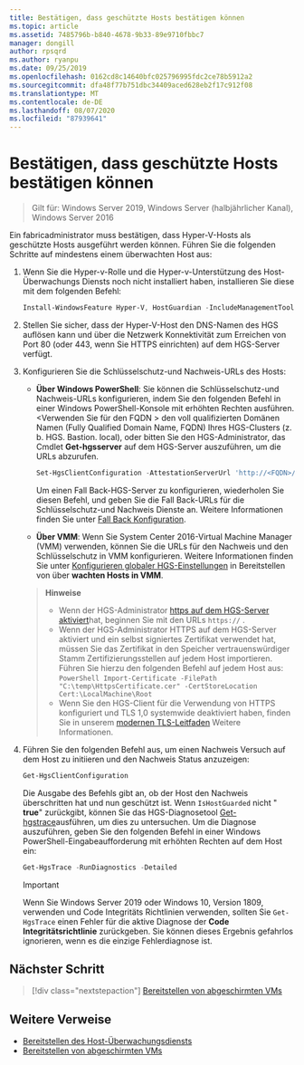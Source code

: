 ```yaml
---
title: Bestätigen, dass geschützte Hosts bestätigen können
ms.topic: article
ms.assetid: 7485796b-b840-4678-9b33-89e9710fbbc7
manager: dongill
author: rpsqrd
ms.author: ryanpu
ms.date: 09/25/2019
ms.openlocfilehash: 0162cd8c14640bfc025796995fdc2ce78b5912a2
ms.sourcegitcommit: dfa48f77b751dbc34409aced628eb2f17c912f08
ms.translationtype: MT
ms.contentlocale: de-DE
ms.lasthandoff: 08/07/2020
ms.locfileid: "87939641"
---
```

# <a name="confirm-guarded-hosts-can-attest"></a>Bestätigen, dass geschützte Hosts bestätigen können

>Gilt für: Windows Server 2019, Windows Server (halbjährlicher Kanal), Windows Server 2016

Ein fabricadministrator muss bestätigen, dass Hyper-V-Hosts als geschützte Hosts ausgeführt werden können. Führen Sie die folgenden Schritte auf mindestens einem überwachten Host aus:

1. Wenn Sie die Hyper-v-Rolle und die Hyper-v-Unterstützung des Host-Überwachungs Diensts noch nicht installiert haben, installieren Sie diese mit dem folgenden Befehl:

    ```powershell
    Install-WindowsFeature Hyper-V, HostGuardian -IncludeManagementTools -Restart
    ```

2. Stellen Sie sicher, dass der Hyper-V-Host den DNS-Namen des HGS auflösen kann und über die Netzwerk Konnektivität zum Erreichen von Port 80 (oder 443, wenn Sie HTTPS einrichten) auf dem HGS-Server verfügt.

3. Konfigurieren Sie die Schlüsselschutz-und Nachweis-URLs des Hosts:

    - **Über Windows PowerShell**: Sie können die Schlüsselschutz-und Nachweis-URLs konfigurieren, indem Sie den folgenden Befehl in einer Windows PowerShell-Konsole mit erhöhten Rechten ausführen. &lt;Verwenden Sie für den FQDN &gt; den voll qualifizierten Domänen Namen (Fully Qualified Domain Name, FQDN) Ihres HGS-Clusters (z. b. HGS. Bastion. local), oder bitten Sie den HGS-Administrator, das Cmdlet **Get-hgsserver** auf dem HGS-Server auszuführen, um die URLs abzurufen.

        ```PowerShell
        Set-HgsClientConfiguration -AttestationServerUrl 'http://<FQDN>/Attestation' -KeyProtectionServerUrl 'http://<FQDN>/KeyProtection'
         ```

        Um einen Fall Back-HGS-Server zu konfigurieren, wiederholen Sie diesen Befehl, und geben Sie die Fall Back-URLs für die Schlüsselschutz-und Nachweis Dienste an. Weitere Informationen finden Sie unter [Fall Back Konfiguration](guarded-fabric-manage-branch-office.md#fallback-configuration).

    - **Über VMM**: Wenn Sie System Center 2016-Virtual Machine Manager (VMM) verwenden, können Sie die URLs für den Nachweis und den Schlüsselschutz in VMM konfigurieren. Weitere Informationen finden Sie unter [Konfigurieren globaler HGS-Einstellungen](https://technet.microsoft.com/system-center-docs/vmm/scenario/guarded-hosts#configure-global-hgs-settings) in Bereitstellen von über **wachten Hosts in VMM**.

    >**Hinweise**
    > - Wenn der HGS-Administrator [https auf dem HGS-Server aktiviert](guarded-fabric-configure-hgs-https.md)hat, beginnen Sie mit den URLs `https://` .
    > - Wenn der HGS-Administrator HTTPS auf dem HGS-Server aktiviert und ein selbst signiertes Zertifikat verwendet hat, müssen Sie das Zertifikat in den Speicher vertrauenswürdiger Stamm Zertifizierungsstellen auf jedem Host importieren. Führen Sie hierzu den folgenden Befehl auf jedem Host aus:
       ```PowerShell
       Import-Certificate -FilePath "C:\temp\HttpsCertificate.cer" -CertStoreLocation Cert:\LocalMachine\Root
       ```
    > - Wenn Sie den HGS-Client für die Verwendung von HTTPS konfiguriert und TLS 1,0 systemwide deaktiviert haben, finden Sie in unserem [modernen TLS-Leitfaden](guarded-fabric-troubleshoot-hosts.md#modern-tls) Weitere Informationen.

4. Führen Sie den folgenden Befehl aus, um einen Nachweis Versuch auf dem Host zu initiieren und den Nachweis Status anzuzeigen:

    ```powershell
    Get-HgsClientConfiguration
    ```

    Die Ausgabe des Befehls gibt an, ob der Host den Nachweis überschritten hat und nun geschützt ist. Wenn `IsHostGuarded` nicht " **true**" zurückgibt, können Sie das HGS-Diagnosetool [Get-hgstrace](https://technet.microsoft.com/library/mt718831.aspx)ausführen, um dies zu untersuchen. Um die Diagnose auszuführen, geben Sie den folgenden Befehl in einer Windows PowerShell-Eingabeaufforderung mit erhöhten Rechten auf dem Host ein:

    ```powershell
    Get-HgsTrace -RunDiagnostics -Detailed
    ```

    > [!IMPORTANT]
    > Wenn Sie Windows Server 2019 oder Windows 10, Version 1809, verwenden und Code Integritäts Richtlinien verwenden, sollten Sie `Get-HgsTrace` einen Fehler für die aktive Diagnose der **Code Integritätsrichtlinie** zurückgeben.
    > Sie können dieses Ergebnis gefahrlos ignorieren, wenn es die einzige Fehlerdiagnose ist.

## <a name="next-step"></a>Nächster Schritt

> [!div class="nextstepaction"]
> [Bereitstellen von abgeschirmten VMs](guarded-fabric-configuration-scenarios-for-shielded-vms-overview.md)

## <a name="additional-references"></a>Weitere Verweise

- [Bereitstellen des Host-Überwachungsdiensts](guarded-fabric-deploying-hgs-overview.md)
- [Bereitstellen von abgeschirmten VMs](guarded-fabric-configuration-scenarios-for-shielded-vms-overview.md)
